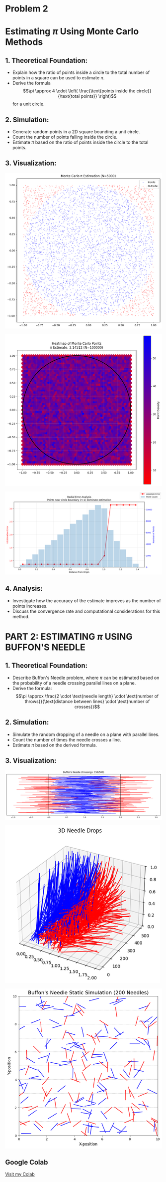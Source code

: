 # Problem 2

# Estimating $\pi$ Using Monte Carlo Methods

## 1. Theoretical Foundation:

- Explain how the ratio of points inside a circle to the total number of points in a square can be used to estimate $\pi$.  
- Derive the formula $$\pi \approx 4 \cdot \left( \frac{\text{points inside the circle}}{\text{total points}} \right)$$ for a unit circle.

## 2. Simulation:

- Generate random points in a 2D square bounding a unit circle.  
- Count the number of points falling inside the circle.  
- Estimate $\pi$ based on the ratio of points inside the circle to the total points.

## 3. Visualization:

![alt text](image-12.png)

![alt text](image-13.png)

![alt text](image-14.png)

## 4. Analysis:

- Investigate how the accuracy of the estimate improves as the number of points increases.  
- Discuss the convergence rate and computational considerations for this method.

# PART 2: ESTIMATING $\pi$ USING BUFFON'S NEEDLE

## 1. Theoretical Foundation:

- Describe Buffon's Needle problem, where $\pi$ can be estimated based on the probability of a needle crossing parallel lines on a plane.  
- Derive the formula:  
  $$\pi \approx \frac{2 \cdot \text{needle length} \cdot \text{number of throws}}{\text{distance between lines} \cdot \text{number of crosses}}$$  

## 2. Simulation:

- Simulate the random dropping of a needle on a plane with parallel lines.  
- Count the number of times the needle crosses a line.  
- Estimate $\pi$ based on the derived formula.  

## 3. Visualization:

![alt text](image-15.png) 

![alt text](image-16.png)

![alt text](image-17.png)

## Google Colab

[Visit my Colab](https://colab.research.google.com/drive/1BPYihD306dbP_ruj0Gqjsj4ig9i8wRMC?usp=sharing)